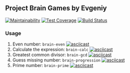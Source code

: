 ## Project Brain Games by Evgeniy

[![Maintainability](https://api.codeclimate.com/v1/badges/a99a88d28ad37a79dbf6/maintainability)](https://codeclimate.com/github/codeclimate/codeclimate/maintainability)
[![Test Coverage](https://api.codeclimate.com/v1/badges/a99a88d28ad37a79dbf6/test_coverage)](https://codeclimate.com/github/codeclimate/codeclimate/test_coverage)
[![Build Status](https://travis-ci.org/Eyvgeniy/project-lvl1-s508.svg?branch=master)](https://travis-ci.org/Eyvgeniy/project-lvl1-s508)

### Usage

1. Even number: `brain-even`
   [![asciicast](https://asciinema.org/a/rCykgxWs3v9vf3f54yzZS1xsx.svg)](https://asciinema.org/a/rCykgxWs3v9vf3f54yzZS1xsx)
2. Calculate the expression: `brain-calc`
   [![asciicast](https://asciinema.org/a/3P0l8kiFLUuaIJNDLEnpYPwmX.svg)](https://asciinema.org/a/3P0l8kiFLUuaIJNDLEnpYPwmX)
3. Greatest common divisor: `brain-gcd`
   [![asciicast](https://asciinema.org/a/c7EoRDsAPJ9juOghhzfBaI7ou.svg)](https://asciinema.org/a/c7EoRDsAPJ9juOghhzfBaI7ou)
4. Guess missing number: `brain-progression`
   [![asciicast](https://asciinema.org/a/NoQHokYwHAzUFBx4dEscObSr1.svg)](https://asciinema.org/a/NoQHokYwHAzUFBx4dEscObSr1)
5. Prime number: `brain-prime`
   [![asciicast](https://asciinema.org/a/Qdc4OwC0brFVBghtiiyWZCfWT.svg)](https://asciinema.org/a/Qdc4OwC0brFVBghtiiyWZCfWT)

